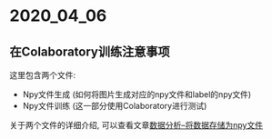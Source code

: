 # 2020_04_06

## 在Colaboratory训练注意事项

这里包含两个文件: 

- Npy文件生成 (如何将图片生成对应的npy文件和label的npy文件)
- Npy文件训练 (这一部分使用Colaboratory进行测试)

关于两个文件的详细介绍, 可以查看文章[数据分析–将数据存储为npy文件](https://mathpretty.com/11796.html)